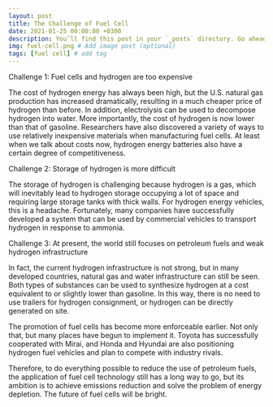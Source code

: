 ```yaml
---
layout: post
title: The Challenge of Fuel Cell
date: 2021-01-25 00:00:00 +0300
description: You’ll find this post in your `_posts` directory. Go ahead and edit it and re-build the site to see your changes. # Add post description (optional)
img: fuel-cell.png # Add image post (optional)
tags: [fuel cell] # add tag
---
```


Challenge 1: Fuel cells and hydrogen are too expensive

The cost of hydrogen energy has always been high, but the U.S. natural gas production has increased dramatically, resulting in a much cheaper price of hydrogen than before. In addition, electrolysis can be used to decompose hydrogen into water. More importantly, the cost of hydrogen is now lower than that of gasoline. Researchers have also discovered a variety of ways to use relatively inexpensive materials when manufacturing fuel cells. At least when we talk about costs now, hydrogen energy batteries also have a certain degree of competitiveness.

Challenge 2: Storage of hydrogen is more difficult

The storage of hydrogen is challenging because hydrogen is a gas, which will inevitably lead to hydrogen storage occupying a lot of space and requiring large storage tanks with thick walls. For hydrogen energy vehicles, this is a headache. Fortunately, many companies have successfully developed a system that can be used by commercial vehicles to transport hydrogen in response to ammonia.

Challenge 3: At present, the world still focuses on petroleum fuels and weak hydrogen infrastructure

In fact, the current hydrogen infrastructure is not strong, but in many developed countries, natural gas and water infrastructure can still be seen. Both types of substances can be used to synthesize hydrogen at a cost equivalent to or slightly lower than gasoline. In this way, there is no need to use trailers for hydrogen consignment, or hydrogen can be directly generated on site.

The promotion of fuel cells has become more enforceable earlier. Not only that, but many places have begun to implement it. Toyota has successfully cooperated with Mirai, and Honda and Hyundai are also positioning hydrogen fuel vehicles and plan to compete with industry rivals.

Therefore, to do everything possible to reduce the use of petroleum fuels, the application of fuel cell technology still has a long way to go, but its ambition is to achieve emissions reduction and solve the problem of energy depletion. The future of fuel cells will be bright.
